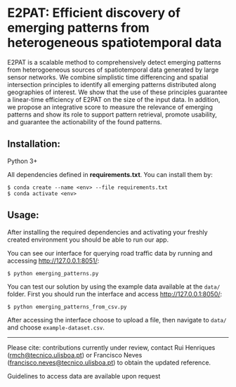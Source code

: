 # E2PAT: Efficient discovery of emerging patterns from heterogeneous spatiotemporal data

E2PAT is a scalable method to comprehensively detect emerging patterns from heterogoeneous sources of spatiotemporal data generated by large sensor networks. We combine simplistic time differencing and spatial intersection principles to identify all emerging patterns distributed along geographies of interest. We show that the use of these principles guarantee a linear-time efficiency of E2PAT on the size of the input data. In addition, we propose an integrative score to measure the relevance of emerging patterns and show its role to support pattern retrieval, promote usability, and guarantee the actionability of the found patterns.

## Installation:

Python 3+

All dependencies defined in **requirements.txt**. You can install them by:

```
$ conda create --name <env> --file requirements.txt
$ conda activate <env>
```

## Usage:

After installing the required dependencies and activating your freshly created environment you should be able to run our app. 

You can see our interface for querying road traffic data by running and accessing http://127.0.0.1:8051/:

```
$ python emerging_patterns.py
```

You can test our solution by using the example data available at the `data/` folder. First you should run the interface and access http://127.0.0.1:8050/:

```
$ python emerging_patterns_from_csv.py
```

After accessing the interface choose to upload a file, then navigate to `data/` and choose `example-dataset.csv`.

---

 Please cite: contributions currently under review, contact Rui Henriques (rmch@tecnico.ulisboa.pt) or Francisco Neves (francisco.neves@tecnico.ulisboa.pt) to obtain the updated reference.

 Guidelines to access data are available upon request

